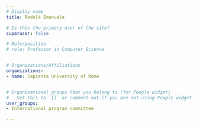 ```yaml
---
# Display name
title: Rodolà Emanuele

# Is this the primary user of the site?
superuser: false

# Role/position
# role: Professor in Computer Science


# Organizations/Affiliations
organizations:
- name: Sapienza University of Rome


# Organizational groups that you belong to (for People widget)
#   Set this to `[]` or comment out if you are not using People widget.
user_groups:
- International program committee

---
```

